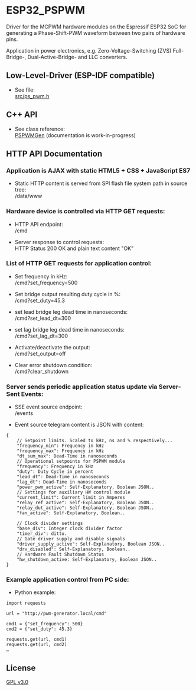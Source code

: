 # ESP32_PSPWM
Driver for the MCPWM hardware modules on the Espressif ESP32 SoC for
generating a Phase-Shift-PWM waveform between two pairs of hardware pins.

Application in power electronics, e.g. Zero-Voltage-Switching (ZVS) Full-Bridge-,
Dual-Active-Bridge- and LLC converters.

## Low-Level-Driver (ESP-IDF compatible)
* See file:<br>
[src/ps_pwm.h](https://ul-gh.github.io/esp_ajax_if/ps__pwm_8h.html)

## C++ API
* See class reference:<br>
[PSPWMGen](https://ul-gh.github.io/esp_ajax_if/class_p_s_p_w_m_gen.html) (documentation is work-in-progress)

## HTTP API Documentation

### Application is AJAX with static HTML5 + CSS + JavaScript ES7
* Static HTTP content is served from SPI flash file system path in source tree:<br>
/data/www

### Hardware device is controlled via HTTP GET requests:
* HTTP API endpoint:<br>
/cmd

* Server response to control requests:<br>
HTTP Status 200 OK and plain text content "OK"

### List of HTTP GET requests for application control:

* Set frequency in kHz:<br>
/cmd?set_frequency=500

* Set bridge output resulting duty cycle in %:<br>
/cmd?set_duty=45.3

* set lead bridge leg dead time in nanoseconds:<br>
/cmd?set_lead_dt=300

* set lag bridge leg dead time in nanoseconds:<br>
/cmd?set_lag_dt=300

* Activate/deactivate the output:<br>
/cmd?set_output=off

* Clear error shutdown condition:<br>
/cmd?clear_shutdown


### Server sends periodic application status update via Server-Sent Events:
* SSE event source endpoint:<br>
/events

* Event source telegram content is JSON with content:
```
{
    // Setpoint limits. Scaled to kHz, ns and % respectively...
    "frequency_min": Frequency in kHz
    "frequency_max": Frequency in kHz
    "dt_sum_max": Dead-Time in nanoseconds
    // Operational setpoints for PSPWM module
    "frequency": Frequency in kHz
    "duty": Duty Cycle in percent
    "lead_dt": Dead-Time in nanoseconds
    "lag_dt": Dead-Time in nanoseconds
    "power_pwm_active": Self-Explanatory, Boolean JSON..
    // Settings for auxiliary HW control module
    "current_limit": Current limit in Amperes
    "relay_ref_active": Self-Explanatory, Boolean JSON..
    "relay_dut_active": Self-Explanatory, Boolean JSON..
    "fan_active": Self-Explanatory, Boolean..

    // Clock divider settings
    "base_div": Integer clock divider factor
    "timer_div": ditto.
    // Gate driver supply and disable signals
    "driver_supply_active": Self-Explanatory, Boolean JSON..
    "drv_disabled": Self-Explanatory, Boolean..
    // Hardware Fault Shutdown Status
    "hw_shutdown_active: Self-Explanatory, Boolean JSON..
}

```

### Example application control from PC side:
* Python example:
```
import requests

url = "http://pwm-generator.local/cmd"

cmd1 = {"set_frequency": 500}
cmd2 = {"set_duty": 45.3}

requests.get(url, cmd1)
requests.get(url, cmd2)
…
```

## License
[GPL v3.0](LICENSE)
